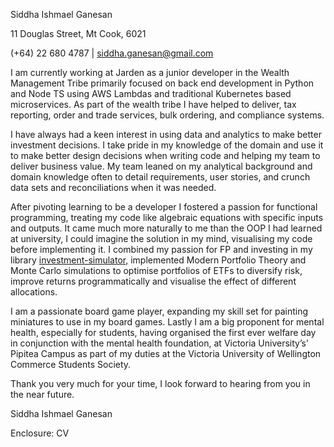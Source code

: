Siddha Ishmael Ganesan

11 Douglas Street, Mt Cook, 6021

(+64) 22 680 4787 | [siddha.ganesan@gmail.com](mailto:4787Bsiddha.ganesan@gmail.com)

I am currently working at Jarden as a junior developer in the Wealth Management Tribe primarily focused on back end development in Python and Node TS using AWS Lambdas and traditional Kubernetes based microservices. 
As part of the wealth tribe I have helped to deliver, tax reporting, order and trade services, bulk ordering, and compliance systems. 

I have always had a keen interest in using data and analytics to make better investment decisions.
I take pride in my knowledge of the domain and use it to make better design decisions when writing code and helping my team to deliver business value.
My team leaned on my analytical background and domain knowledge often to detail requirements, user stories, and crunch data sets and reconciliations when it was needed.

After pivoting learning to be a developer I fostered a passion for functional programming, treating my code like algebraic equations with specific inputs and outputs.
It came much more naturally to me than the OOP I had learned at university, I could imagine the solution in my mind, visualising my code before implementing it.
I combined my passion for FP and investing in my library [investment-simulator](https://github.com/SidGanesan/investment-simulator), implemented Modern Portfolio Theory and Monte Carlo simulations to optimise portfolios of ETFs to diversify risk, improve returns programmatically and visualise the effect of different allocations.

I am a passionate board game player, expanding my skill set for painting miniatures to use in my board games. 
Lastly I am a big proponent for mental health, especially for students, having organised the first ever welfare day in conjunction with the mental health foundation, at Victoria University’s’ Pipitea Campus as part of my duties at the Victoria University of Wellington Commerce Students Society. 

Thank you very much for your time, I look forward to hearing from you in the near future.

Siddha Ishmael Ganesan

Enclosure: CV